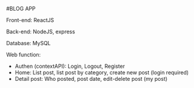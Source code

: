 #BLOG APP

Front-end: ReactJS

Back-end: NodeJS, express

Database: MySQL

Web function:
+ Authen (contextAPI): Login, Logout, Register
+ Home: List post, list post by category, create new post (login required)
+ Detail post: Who posted, post date, edit-delete post (my post)
